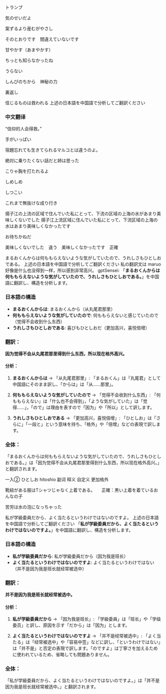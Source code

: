 トランプ　

気のせいだよ

案ずるより産むがやさし

そのとおりです　間違えていないです

甘やかす（あまやかす）

ちっとも知らなかったね

うらない

しんぴのちから　神秘の力

裏返し

信じるものは救われる
上述の日本語を中国語で分析してご翻訳ください
### 中文翻译
“信仰的人会得救。”

手がいっぱい

宿題忘れても生きてられるマルコとは違うのよ。

絶対に乗りたくない話だと姉は思った

こりゃ胸を打たれるよ

しめしめ


しつこい

これまで無抜けな成り行き

揚子江の上流の区域で住んでいた私にとって、下流の区域の上海の水があまり美味しくないでした
揚子江上流区域に住んでいた私にとって、下流区域の上海の水はあまり美味しくなかったです

お待ちかねだ


美味しくないでした　違う　美味しくなかったです　正確

まるおくんからは何ももらえないような気がしていたので、うれしさもひとしおである。
上述の日本語を中国語で分析してご翻訳ください
私の翻訳文は
maruo好像是什么也没得到一样，所以感到非常高兴。
gptSensei:
「**まるおくんからは何ももらえないような気がしていたので、うれしさもひとしおである。**」を中国語に翻訳し、構造を分析します。

### 日本語の構造
- **まるおくんからは**: まるおくんから（从丸尾君那里）
- **何ももらえないような気がしていたので**: 何ももらえないと感じていたので（觉得不会收到什么东西）
- **うれしさもひとしおである**: 喜びもひとしおだ（更加高兴，喜悦倍增）

### 翻訳：
**因为觉得不会从丸尾君那里得到什么东西，所以现在格外高兴。**

#### 分析：
1. **まるおくんからは** → 「从丸尾君那里」: 「まるおくん」は「丸尾君」として中国語にそのまま訳し、「からは」は「从……那里」。

2. **何ももらえないような気がしていたので** → 「觉得不会收到什么东西」: 「何ももらえない」は「什么也不会得到」，「ような気がしていた」は「觉得……」，「ので」は理由を表すので「因为」や「所以」として訳します。

3. **うれしさもひとしおである** → 「更加高兴，喜悦倍增」: 「ひとしお」は「さらに」「一段と」という意味を持ち、「格外」や「倍增」などの表現で訳します。

### 全体：
「まるおくんからは何ももらえないような気がしていたので、うれしさもひとしおである。」は「因为觉得不会从丸尾君那里得到什么东西，所以现在格外高兴。」と翻訳されます。

一入②
ひとしお
hitoshio
副词
释义
自定义
更加格外

靴紐がある服はTシャツじゃなく上着である。　　正確：黒い上着を着ているおんなの子


苦労は水の泡になっちゃった

私が学級委員だから、よく当たるというわけではないのですよ。
上述の日本語を中国語で分析してご翻訳ください
「**私が学級委員だから、よく当たるというわけではないのですよ。**」を中国語に翻訳し、構造を分析します。

### 日本語の構造
- **私が学級委員だから**: 私が学級委員だから（因为我是班长）
- **よく当たるというわけではないのですよ**: よく当たるというわけではない（并不是因为我是班长就经常被选中）

### 翻訳：
**并不是因为我是班长就经常被选中。**

#### 分析：
1. **私が学級委員だから** → 「因为我是班长」: 「学級委員」は「班长」や「学级委员」と訳し、原因を示す「だから」は「因为」とします。

2. **よく当たるというわけではないのですよ** → 「并不是经常被选中」: 「よく当たる」は「经常被选中」や「容易中签」などに訳し、「というわけではない」は「并不是」と否定の表現で訳します。「のですよ」は丁寧さを加えるために使われているため、省略しても問題ありません。

### 全体：
「私が学級委員だから、よく当たるというわけではないのですよ。」は「并不是因为我是班长就经常被选中。」と翻訳されます。
